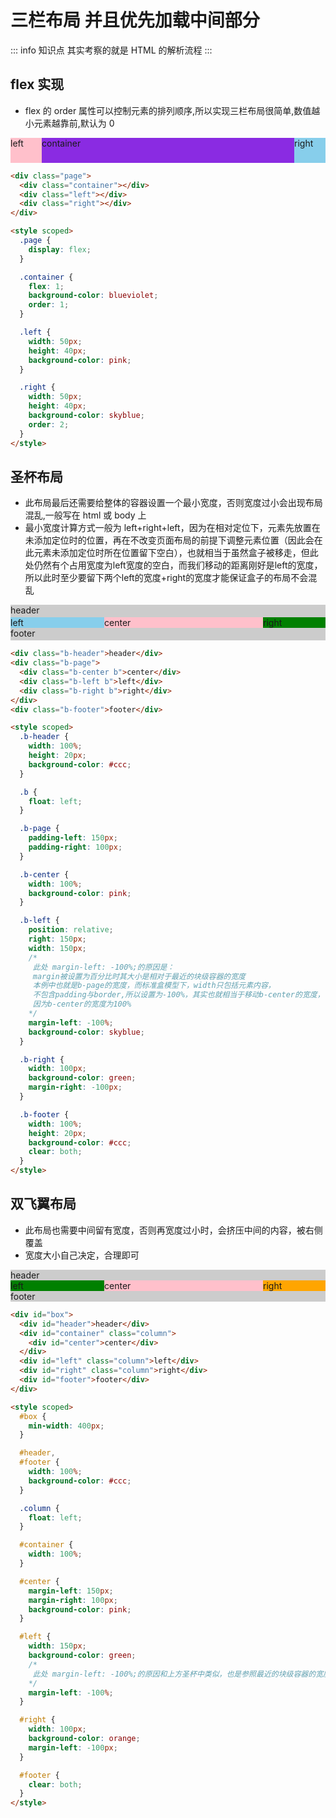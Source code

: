 # 三栏布局 并且优先加载中间部分

::: info 知识点
其实考察的就是 HTML 的解析流程
:::

## flex 实现

- flex 的 order 属性可以控制元素的排列顺序,所以实现三栏布局很简单,数值越小元素越靠前,默认为 0
<div class="page">
  <div class="container">container</div>
  <div class="left">left</div>
  <div class="right">right</div>
</div>

<style scoped>
.page {
  display: flex;
}

.container {
  flex: 1;
  background-color: blueviolet;
  order: 1;
}

.left {
  width: 50px;
  height: 40px;
  background-color: pink;
}

.right {
  width: 50px;
  height: 40px;
  background-color: skyblue;
  order: 2;
}
</style>

```html
<div class="page">
  <div class="container"></div>
  <div class="left"></div>
  <div class="right"></div>
</div>

<style scoped>
  .page {
    display: flex;
  }

  .container {
    flex: 1;
    background-color: blueviolet;
    order: 1;
  }

  .left {
    width: 50px;
    height: 40px;
    background-color: pink;
  }

  .right {
    width: 50px;
    height: 40px;
    background-color: skyblue;
    order: 2;
  }
</style>
```

## 圣杯布局

- 此布局最后还需要给整体的容器设置一个最小宽度，否则宽度过小会出现布局混乱,一般写在 html 或 body 上
- 最小宽度计算方式一般为 left+right+left，因为在相对定位下，元素先放置在未添加定位时的位置，再在不改变页面布局的前提下调整元素位置（因此会在此元素未添加定位时所在位置留下空白），也就相当于虽然盒子被移走，但此处仍然有个占用宽度为left宽度的空白，而我们移动的距离刚好是left的宽度，所以此时至少要留下两个left的宽度+right的宽度才能保证盒子的布局不会混乱
<div class="b-box">
  <div class="b-header">header</div>
    <div class="b-page">
       <div class="b-center b">center</div>
       <div class="b-left b">left</div>
       <div class="b-right b">right</div>
    </div>
  <div class="b-footer">footer</div>
</div>

<style scoped>
.b-box{
	min-width: 400px;
}

.b-header{
	width:100%;
	height:20px;
	background-color:#ccc;
}

.b{
	float:left;
}

.b-page{
	padding-left:150px;
	padding-right:100px;
}

.b-center{
	width:100%;
	background-color:pink;
}

.b-left{
	position:relative;
	right:150px;
	width:150px;
	margin-left:-100%;
	background-color:skyblue;
}

.b-right{
	width:100px;
	background-color:green;
	margin-right:-100px;
}

.b-footer{
	width:100%;
	height:20px;
	background-color:#ccc;
	clear:both;
}
</style>

```html
<div class="b-header">header</div>
<div class="b-page">
  <div class="b-center b">center</div>
  <div class="b-left b">left</div>
  <div class="b-right b">right</div>
</div>
<div class="b-footer">footer</div>

<style scoped>
  .b-header {
    width: 100%;
    height: 20px;
    background-color: #ccc;
  }

  .b {
    float: left;
  }

  .b-page {
    padding-left: 150px;
    padding-right: 100px;
  }

  .b-center {
    width: 100%;
    background-color: pink;
  }

  .b-left {
    position: relative;
    right: 150px;
    width: 150px;
    /*
	 此处 margin-left: -100%;的原因是：
	 margin被设置为百分比时其大小是相对于最近的块级容器的宽度 
	 本例中也就是b-page的宽度，而标准盒模型下，width只包括元素内容，
	 不包含padding与border,所以设置为-100%，其实也就相当于移动b-center的宽度，
	 因为b-center的宽度为100%
	*/
    margin-left: -100%;
    background-color: skyblue;
  }

  .b-right {
    width: 100px;
    background-color: green;
    margin-right: -100px;
  }

  .b-footer {
    width: 100%;
    height: 20px;
    background-color: #ccc;
    clear: both;
  }
</style>
```

## 双飞翼布局

- 此布局也需要中间留有宽度，否则再宽度过小时，会挤压中间的内容，被右侧覆盖
- 宽度大小自己决定，合理即可

<div id="box">
  <div id="header">header</div>
    <div id="container" class="column">
      <div id="center">center</div>
    </div>
  <div id="left" class="column">left</div>
  <div id="right" class="column">right</div>
  <div id="footer">footer</div>
</div>

<style scoped>
	#box{
		min-width: 400px;
	}

	#header, #footer {
		width: 100%;
		background-color: #ccc;
	}

	.column{
   float: left;
	}

	#container{
		width: 100%;
	}

	#center {
		margin-left: 150px;
		margin-right: 100px;
		background-color: pink;
	}

	#left {
		width: 150px;
		background-color: green;
		margin-left: -100%;
	}

	#right {
		width: 100px;
		background-color: orange;
		margin-left: -100px;
	}

	#footer {
		clear: both;
	}
</style>

```html
<div id="box">
  <div id="header">header</div>
  <div id="container" class="column">
    <div id="center">center</div>
  </div>
  <div id="left" class="column">left</div>
  <div id="right" class="column">right</div>
  <div id="footer">footer</div>
</div>

<style scoped>
  #box {
    min-width: 400px;
  }

  #header,
  #footer {
    width: 100%;
    background-color: #ccc;
  }

  .column {
    float: left;
  }

  #container {
    width: 100%;
  }

  #center {
    margin-left: 150px;
    margin-right: 100px;
    background-color: pink;
  }

  #left {
    width: 150px;
    background-color: green;
    /*
	 此处 margin-left: -100%;的原因和上方圣杯中类似，也是参照最近的块级容器的宽度
	*/
    margin-left: -100%;
  }

  #right {
    width: 100px;
    background-color: orange;
    margin-left: -100px;
  }

  #footer {
    clear: both;
  }
</style>
```
